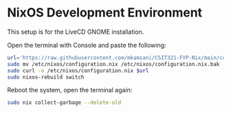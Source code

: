 # NixOS Development Environment

This setup is for the LiveCD GNOME installation.

Open the terminal with Console and paste the following:

```sh
url='https://raw.githubusercontent.com/mkamsani/CSIT321-FYP-Nix/main/configuration.nix'
sudo mv /etc/nixos/configuration.nix /etc/nixos/configuration.nix.bak
sudo curl -o /etc/nixos/configuration.nix $url
sudo nixos-rebuild switch
```

Reboot the system, open the terminal again:

```sh
sudo nix collect-garbage --delete-old
```
